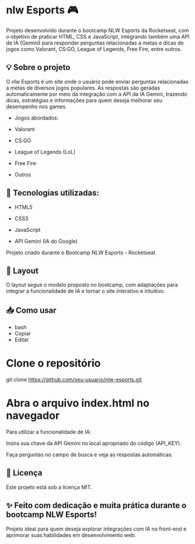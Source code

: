 # nlw Esports 🎮
Projeto desenvolvido durante o bootcamp NLW Esports da Rocketseat, com o objetivo de praticar HTML, CSS e JavaScript, integrando também uma API de IA (Gemini) para responder perguntas relacionadas a metas e dicas de jogos como Valorant, CS:GO, League of Legends, Free Fire, entre outros.

## 💡 Sobre o projeto
O nlw Esports é um site onde o usuário pode enviar perguntas relacionadas a metas de diversos jogos populares. As respostas são geradas automaticamente por meio da integração com a API da IA Gemini, trazendo dicas, estratégias e informações para quem deseja melhorar seu desempenho nos games.

- Jogos abordados:
- Valorant

- CS:GO

- League of Legends (LoL)

- Free Fire

- Outros

## 🚀 Tecnologias utilizadas:
- HTML5

- CSS3

- JavaScript

- API Gemini (IA do Google)

Projeto criado durante o Bootcamp NLW Esports - Rocketseat

## 🎨 Layout
O layout segue o modelo proposto no bootcamp, com adaptações para integrar a funcionalidade de IA e tornar o site interativo e intuitivo.

## 📥 Como usar
- bash
- Copiar
- Editar
# Clone o repositório
git clone https://github.com/seu-usuario/nlw-esports.git

# Abra o arquivo index.html no navegador
Para utilizar a funcionalidade de IA:

Insira sua chave da API Gemini no local apropriado do código (API_KEY).

Faça perguntas no campo de busca e veja as respostas automáticas.

## 📄 Licença
Este projeto está sob a licença MIT.

## ✨ Feito com dedicação e muita prática durante o bootcamp NLW Esports!
Projeto ideal para quem deseja explorar integrações com IA no front-end e aprimorar suas habilidades em desenvolvimento web.
